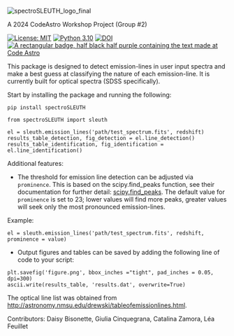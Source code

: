 
![spectroSLEUTH_logo_final](https://github.com/user-attachments/assets/043fbead-d89d-4661-bcea-733a9bfd7cc5)



A 2024 CodeAstro Workshop Project (Group #2)

[![License: MIT](https://cdn.prod.website-files.com/5e0f1144930a8bc8aace526c/65dd9eb5aaca434fac4f1c34_License-MIT-blue.svg)](/LICENSE) [![Python 3.10](https://img.shields.io/badge/python-3.10-blue.svg)](https://www.python.org/downloads/release/python-360/) [![DOI](https://zenodo.org/badge/DOI/10.5281/zenodo.12760739.svg)](https://doi.org/10.5281/zenodo.12760739) [![A rectangular badge, half black half purple containing the text made at Code Astro](https://img.shields.io/badge/Made%20at-Code/Astro-blueviolet.svg)](https://semaphorep.github.io/codeastro/) 

This package is designed to detect emission-lines in user input spectra and make a best guess at classifying the nature of each emission-line. 
It is currently built for optical spectra (SDSS specifically).

Start by installing the package and running the following:

```
pip install spectroSLEUTH
```

```
from spectroSLEUTH import sleuth

el = sleuth.emission_lines('path/test_spectrum.fits', redshift)
results_table_detection, fig_detection = el.line_detection()
results_table_identification, fig_identification = el.line_identification()
```

Additional features: 
- The threshold for emission line detection can be adjusted via `prominence`. This is based on the scipy.find_peaks function, see their documentation for further detail: [scipy.find_peaks](https://docs.scipy.org/doc/scipy/reference/generated/scipy.signal.find_peaks.html). The default value for `prominence` is set to 23; lower values will find more peaks, greater values will seek only the most pronounced emission-lines.

Example:
```
el = sleuth.emission_lines('path/test_spectrum.fits', redshift, prominence = value)
```
- Output figures and tables can be saved by adding the following line of code to your script:  

```
plt.savefig('figure.png', bbox_inches ="tight", pad_inches = 0.05, dpi=300)
ascii.write(results_table, 'results.dat', overwrite=True)
```

The optical line list was obtained from http://astronomy.nmsu.edu/drewski/tableofemissionlines.html.

Contributors: Daisy Bisonette, Giulia Cinquegrana, Catalina Zamora, Léa Feuillet 

